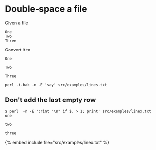 # Double-space a file

Given a file

```
One
Two
Three
```

Convert it to

```
One

Two

Three

```

```
perl -i.bak -n -E 'say' src/examples/lines.txt
```


## Don't add the last empty row

```
$ perl  -n -E 'print "\n" if $. > 1; print' src/examples/linex.txt
one

two

three
```

{% embed include file="src/examples/linex.txt" %}
